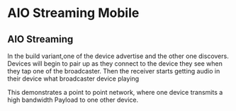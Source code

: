 # AIO Streaming Mobile


AIO Streaming
-------------------

In the build variant,one of the device advertise and the other one discovers.
Devices will begin to pair up as they connect to the  device they see when they tap one of the broadcaster.
Then the receiver starts getting audio in their device what broadcaster device playing 

This demonstrates a point to point network, where one device transmits a high
bandwidth Payload to one other device.